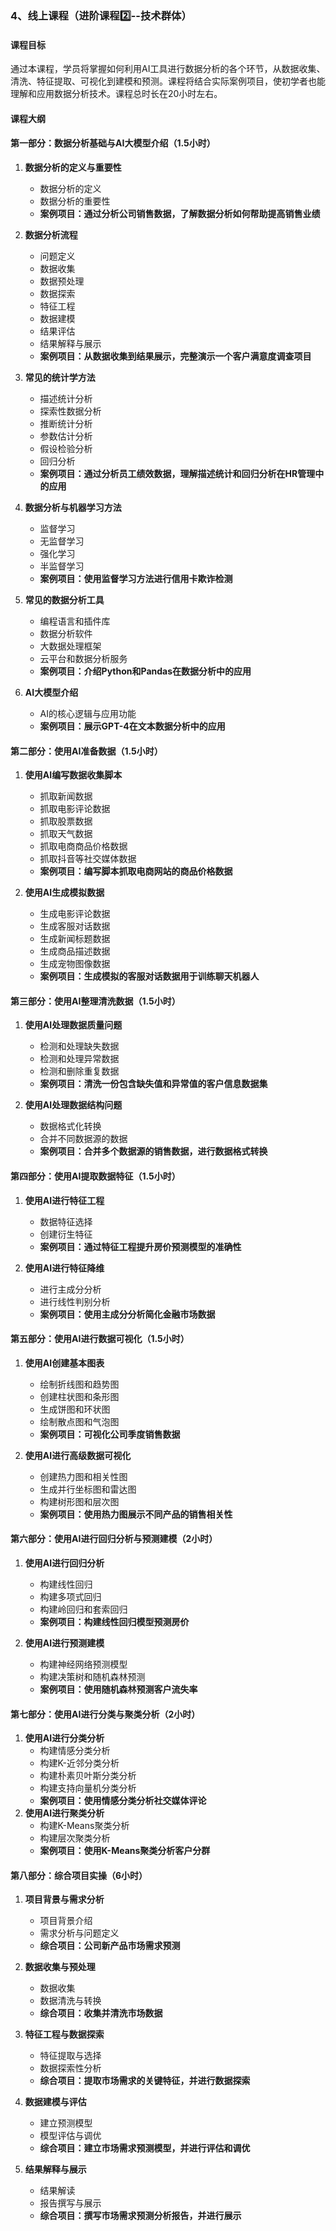 ### 4、线上课程（进阶课程2️⃣--技术群体）

#### 课程目标

通过本课程，学员将掌握如何利用AI工具进行数据分析的各个环节，从数据收集、清洗、特征提取、可视化到建模和预测。课程将结合实际案例项目，使初学者也能理解和应用数据分析技术。课程总时长在20小时左右。

#### 课程大纲

#### 第一部分：数据分析基础与AI大模型介绍（1.5小时）

1. **数据分析的定义与重要性**
   - 数据分析的定义
   - 数据分析的重要性
   - **案例项目：通过分析公司销售数据，了解数据分析如何帮助提高销售业绩**

2. **数据分析流程**
   - 问题定义
   - 数据收集
   - 数据预处理
   - 数据探索
   - 特征工程
   - 数据建模
   - 结果评估
   - 结果解释与展示
   - **案例项目：从数据收集到结果展示，完整演示一个客户满意度调查项目**

3. **常见的统计学方法**
   - 描述统计分析
   - 探索性数据分析
   - 推断统计分析
   - 参数估计分析
   - 假设检验分析
   - 回归分析
   - **案例项目：通过分析员工绩效数据，理解描述统计和回归分析在HR管理中的应用**

4. **数据分析与机器学习方法**
   - 监督学习
   - 无监督学习
   - 强化学习
   - 半监督学习
   - **案例项目：使用监督学习方法进行信用卡欺诈检测**

5. **常见的数据分析工具**
   - 编程语言和插件库
   - 数据分析软件
   - 大数据处理框架
   - 云平台和数据分析服务
   - **案例项目：介绍Python和Pandas在数据分析中的应用**

6. **AI大模型介绍**
   - AI的核心逻辑与应用功能
   - **案例项目：展示GPT-4在文本数据分析中的应用**

#### 第二部分：使用AI准备数据（1.5小时）

1. **使用AI编写数据收集脚本**
   - 抓取新闻数据
   - 抓取电影评论数据
   - 抓取股票数据
   - 抓取天气数据
   - 抓取电商商品价格数据
   - 抓取抖音等社交媒体数据
   - **案例项目：编写脚本抓取电商网站的商品价格数据**

2. **使用AI生成模拟数据**
   - 生成电影评论数据
   - 生成客服对话数据
   - 生成新闻标题数据
   - 生成商品描述数据
   - 生成宠物图像数据
   - **案例项目：生成模拟的客服对话数据用于训练聊天机器人**

#### 第三部分：使用AI整理清洗数据（1.5小时）

1. **使用AI处理数据质量问题**
   - 检测和处理缺失数据
   - 检测和处理异常数据
   - 检测和删除重复数据
   - **案例项目：清洗一份包含缺失值和异常值的客户信息数据集**

2. **使用AI处理数据结构问题**
   - 数据格式化转换
   - 合并不同数据源的数据
   - **案例项目：合并多个数据源的销售数据，进行数据格式转换**

#### 第四部分：使用AI提取数据特征（1.5小时）

1. **使用AI进行特征工程**
   - 数据特征选择
   - 创建衍生特征
   - **案例项目：通过特征工程提升房价预测模型的准确性**

2. **使用AI进行特征降维**
   - 进行主成分分析
   - 进行线性判别分析
   - **案例项目：使用主成分分析简化金融市场数据**

#### 第五部分：使用AI进行数据可视化（1.5小时）

1. **使用AI创建基本图表**
   - 绘制折线图和趋势图
   - 创建柱状图和条形图
   - 生成饼图和环状图
   - 绘制散点图和气泡图
   - **案例项目：可视化公司季度销售数据**

2. **使用AI进行高级数据可视化**
   - 创建热力图和相关性图
   - 生成并行坐标图和雷达图
   - 构建树形图和层次图
   - **案例项目：使用热力图展示不同产品的销售相关性**

#### 第六部分：使用AI进行回归分析与预测建模（2小时）

1. **使用AI进行回归分析**
   - 构建线性回归
   - 构建多项式回归
   - 构建岭回归和套索回归
   - **案例项目：构建线性回归模型预测房价**

2. **使用AI进行预测建模**
   - 构建神经网络预测模型
   - 构建决策树和随机森林预测
   - **案例项目：使用随机森林预测客户流失率**

#### 第七部分：使用AI进行分类与聚类分析（2小时）

1. **使用AI进行分类分析**
   - 构建情感分类分析
   - 构建K-近邻分类分析
   - 构建朴素贝叶斯分类分析
   - 构建支持向量机分类分析
   - **案例项目：使用情感分类分析社交媒体评论**
2. **使用AI进行聚类分析**
   - 构建K-Means聚类分析
   - 构建层次聚类分析
   - **案例项目：使用K-Means聚类分析客户分群**

#### 第八部分：综合项目实操（6小时）

1. **项目背景与需求分析**
   - 项目背景介绍
   - 需求分析与问题定义
   - **综合项目：公司新产品市场需求预测**

2. **数据收集与预处理**
   - 数据收集
   - 数据清洗与转换
   - **综合项目：收集并清洗市场数据**

3. **特征工程与数据探索**
   - 特征提取与选择
   - 数据探索性分析
   - **综合项目：提取市场需求的关键特征，并进行数据探索**

4. **数据建模与评估**
   - 建立预测模型
   - 模型评估与调优
   - **综合项目：建立市场需求预测模型，并进行评估和调优**

5. **结果解释与展示**
   - 结果解读
   - 报告撰写与展示
   - **综合项目：撰写市场需求预测分析报告，并进行展示**